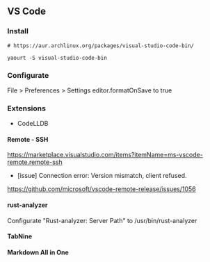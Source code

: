## VS Code

### Install

```
# https://aur.archlinux.org/packages/visual-studio-code-bin/

yaourt -S visual-studio-code-bin
```

### Configurate

File > Preferences > Settings editor.formatOnSave to true

### Extensions

* CodeLLDB

#### Remote - SSH

https://marketplace.visualstudio.com/items?itemName=ms-vscode-remote.remote-ssh

* [issue] Connection error: Version mismatch, client refused.

https://github.com/microsoft/vscode-remote-release/issues/1056

#### rust-analyzer

Configurate "Rust-analyzer: Server Path" to /usr/bin/rust-analyzer

#### TabNine

#### Markdown All in One
